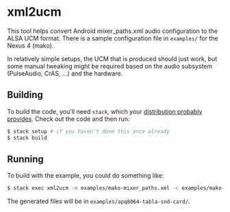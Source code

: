 # xml2ucm

This tool helps convert Android mixer_paths.xml audio configuration to the ALSA
UCM format. There is a sample configuration file in ```examples/``` for the
Nexus 4 (mako).

In relatively simple setups, the UCM that is produced should just work, but
some manual tweaking might be required based on the audio subsystem
(PulseAudio, CrAS, ...) and the hardware.

## Building

To build the code, you'll need ```stack```, which your [distribution probably
provides][stack]. Check out the code and then run:

[stack]: http://docs.haskellstack.org/en/stable/GUIDE.html#downloading-and-installation

```sh
$ stack setup # if you haven't done this once already
$ stack build
```

## Running

To build with the example, you could do something like:

```sh
$ stack exec xml2ucm -m examples/mako-mixer_paths.xml -c examples/mako-config.xml -o examples
```

The generated files will be in ```examples/apq8064-tabla-snd-card/```.

